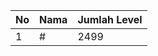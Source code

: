 | No | Nama            | Jumlah Level |
|----|-----------------|--------------|
| 1  | #    |    2499        |
